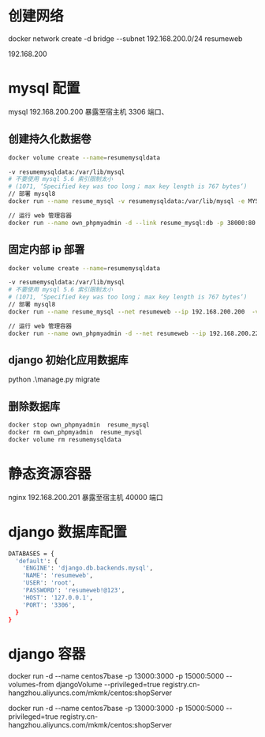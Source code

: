 # 创建网络

docker network create -d bridge --subnet 192.168.200.0/24 resumeweb

192.168.200

# mysql 配置

mysql 192.168.200.200 暴露至宿主机 3306 端口、

## 创建持久化数据卷

```bash
docker volume create --name=resumemysqldata

-v resumemysqldata:/var/lib/mysql
# 不要使用 mysql 5.6 索引限制太小
# (1071, ‘Specified key was too long； max key length is 767 bytes‘)
// 部署 mysql8
docker run --name resume_mysql -v resumemysqldata:/var/lib/mysql -e MYSQL_ROOT_PASSWORD=resumeweb!@123 -p 3306:3306 -d --restart=always mysql:8.0.1

// 运行 web 管理容器
docker run --name own_phpmyadmin -d --link resume_mysql:db -p 38000:80 --restart=always phpmyadmin/phpmyadmin
```

## 固定内部 ip 部署

```bash
docker volume create --name=resumemysqldata

-v resumemysqldata:/var/lib/mysql
# 不要使用 mysql 5.6 索引限制太小
# (1071, ‘Specified key was too long； max key length is 767 bytes‘)
// 部署 mysql8
docker run --name resume_mysql --net resumeweb --ip 192.168.200.200  -v resumemysqldata:/var/lib/mysql -e MYSQL_ROOT_PASSWORD=resumeweb!@123 -p 3306:3306 -d --restart=always mysql:8.0.1

// 运行 web 管理容器
docker run --name own_phpmyadmin -d --net resumeweb --ip 192.168.200.220  --link resume_mysql:db -p 38000:80 --restart=always phpmyadmin/phpmyadmin
```

## django 初始化应用数据库

python .\manage.py migrate

## 删除数据库

```bash
docker stop own_phpmyadmin  resume_mysql
docker rm own_phpmyadmin  resume_mysql
docker volume rm resumemysqldata
```

# 静态资源容器

nginx 192.168.200.201 暴露至宿主机 40000 端口

# django 数据库配置

```bash
DATABASES = {
  'default': {
    'ENGINE': 'django.db.backends.mysql',
    'NAME': 'resumeweb',
    'USER': 'root',
    'PASSWORD': 'resumeweb!@123',
    'HOST': '127.0.0.1',
    'PORT': '3306',
  }
}
```

# django 容器

docker run -d --name centos7base -p 13000:3000 -p 15000:5000 --volumes-from djangoVolume --privileged=true registry.cn-hangzhou.aliyuncs.com/mkmk/centos:shopServer

docker run -d --name centos7base -p 13000:3000 -p 15000:5000 --privileged=true registry.cn-hangzhou.aliyuncs.com/mkmk/centos:shopServer
